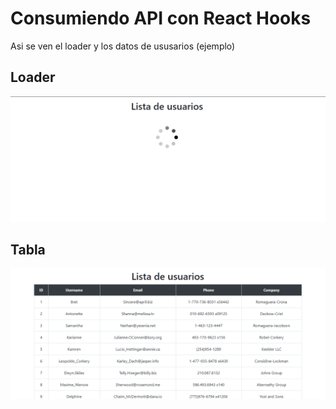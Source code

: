 # Consumiendo API con React Hooks

Asi se ven el loader y los datos de ususarios (ejemplo)

## Loader
![Luis Gamez](https://github.com/LuisEGM/React-consumiendoAPI/blob/master/images/loader.png)

## Tabla
![Luis Gamez](https://github.com/LuisEGM/React-consumiendoAPI/blob/master/images/lista.png)
